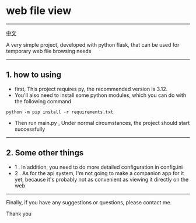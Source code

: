 # web file view

---
[中文](https://github.com/Jonck-lens/web_file_view/blob/master/readme.md)<p>
 A very simple project, developed with python flask, that can be used for temporary web file browsing needs

---

## 1. how to using
* first, This project requires py, the recommended version is 3.12.
* You'll also need to install some python modules, which you can do with the following command

```
python -m pip install -r requirements.txt
```

* Then run main.py , Under normal circumstances, the project should start successfully

---
## 2. Some other things
* 1 . In addition, you need to do more detailed configuration in config.ini
* 2 . As for the api system, I'm not going to make a companion app for it yet, because it's probably not as convenient as viewing it directly on the web

---

Finally, if you have any suggestions or questions, please contact me. <p>Thank you
